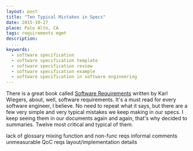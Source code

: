 ```yaml
---
layout: post
title: "Ten Typical Mistakes in Specs"
date: 2015-10-27
place: Palo Alto, CA
tags: requirements mgmt
description:
  ...
keywords:
  - software specification
  - software specification template
  - software specification review
  - software specification example
  - software specification in software engineering
---
```


There is a great book called
[Software Requirements](http://www.amazon.com/gp/product/B00JDMPMOA/ref=as_li_tl?ie=UTF8&camp=1789&creative=390957&creativeASIN=B00JDMPMOA&linkCode=as2&tag=yegor256com-20&linkId=PRSWJK34HNP355LK)
written by Karl Wiegers, about, well, software requirements.
It's a must read for every software engineer, I believe. No
need to repeat what it says, but there are a few very
simple and very typical mistakes we keep making in our
specs. I keep seeing them in our documents again and again,
that's why decided to summaries. Twelve most critical and typical of them.

<!--more-->

lack of glossary
mixing function and non-func reqs
informal comments
unmeasurable QoC reqs
layout/implementation details
